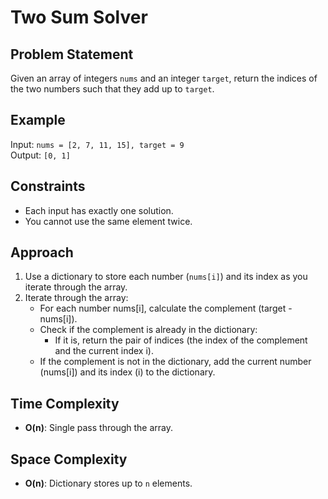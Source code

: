 # Two Sum Solver

## Problem Statement
Given an array of integers `nums` and an integer `target`, return the indices of the two numbers such that they add up to `target`.

## Example
Input: `nums = [2, 7, 11, 15], target = 9`  
Output: `[0, 1]`

## Constraints
- Each input has exactly one solution.
- You cannot use the same element twice.

## Approach
1. Use a dictionary to store each number (`nums[i]`) and its index as you iterate through the array.
2. Iterate through the array:
   - For each number nums[i], calculate the complement (target - nums[i]).
   - Check if the complement is already in the dictionary:
      * If it is, return the pair of indices (the index of the complement and the current index i).
   - If the complement is not in the dictionary, add the current number (nums[i]) and its index (i) to the dictionary.

## Time Complexity
- **O(n)**: Single pass through the array.

## Space Complexity
- **O(n)**: Dictionary stores up to `n` elements.